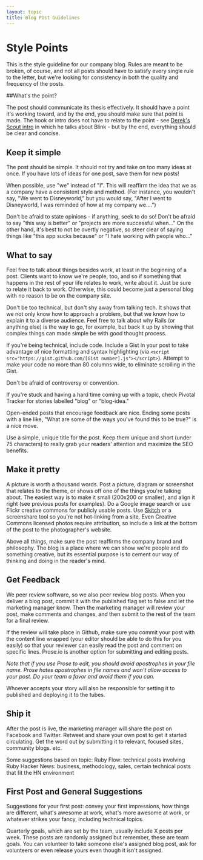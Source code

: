 ```yaml
---
layout: topic
title: Blog Post Guidelines
---
```


Style Points
============

This is the style guideline for our company blog. Rules are meant to be broken,
of course, and not all posts should have to satisfy every single rule to the
letter, but we're looking for consistency in both the quality and frequency of the posts. 

##What's the point?

The post should communicate its thesis effectively. It should have a point it's working toward, and by the end, you should make sure that point is made. The hook or intro does not have to relate to the point - see [Derek's Scout
intro](http://highgroove.com/articles/2008/01/22/web-app-service-plan-subscriptions.html)
in which he talks about Blink - but by the end, everything should be clear and
concise.

## Keep it simple

The post should be simple. It should not try and take on too many ideas at once.
If you have lots of ideas for one post, save them for new posts!

When possible, use "we" instead of "I". This will reaffirm the idea that we as a
company have a consistent style and method. (For instance, you wouldn't say, "We
went to Disneyworld," but you would say, "After I went to Disneyworld, I was
reminded of how at my company we....")

Don't be afraid to state opinions - if anything, seek to do so! Don't be afraid to say "this way is better" or "projects are more successful when..." On the other hand, it's best to not be overtly negative, so steer clear of saying things like "this app sucks because" or "I hate working with people who..."

## What to say

Feel free to talk about things besides work, at least in the beginning of a
post. Clients want to know we're people, too, and so if something that happens
in the rest of your life relates to work, write about it. Just be sure to relate
it back to work. Otherwise, this could become just a personal blog with no reason to be on the company site.

Don't be too technical, but don't shy away from talking tech. It shows that we not only know how to approach a problem, but that we know how to explain it to a diverse audience. Feel free to talk about why Rails (or anything else) is the way to go, for example, but back it up by showing that complex things can made simple be with good thought process.

If you're being technical, include code. Include a Gist in your post to take
advantage of nice formatting and syntax highlighting (via `<script
src="https://gist.github.com/[Gist number].js"></script>`). Attempt to make your
code no more than 80 columns wide, to eliminate scrolling in the Gist.

Don't be afraid of controversy or convention.

If you're stuck and having a hard time coming up with a topic, check  Pivotal Tracker for stories labelled "blog" or "blog-idea."

Open-ended posts that encourage feedback are nice. Ending some posts with a line like, "What are some of the ways you've found this to be true?" is a nice move.

Use a simple, unique title for the post. Keep them unique and short (under 75
characters) to really grab your readers' attention and maximize the SEO
benefits. 

## Make it pretty

A picture is worth a thousand words. Post a picture, diagram or
screenshot that relates to the theme, or shows off one of the things you're
talking about. The easiest way is to make it small (200x200 or smaller), and align
it right (see previous posts for examples). Do a Google image search or use
Flickr creative commons for publicly usable posts. Use
[Skitch](http://skitch.com/) or a screenshare tool so you're not hot-linking
from a site. Even Creative Commons licensed photos require attribution, so include a link
at the bottom of the post to the photographer's website.

Above all things, make sure the post reaffirms the company brand and
philosophy. The blog is a place where we can show we're people and do something
creative, but its essential purpose is to cement our way of thinking and doing
in the reader's mind.

## Get Feedback

We peer review software, so we also peer review blog posts. When you deliver a
blog post, commit it with the published flag set to false and let the marketing manager know. Then the marketing manager will review your post, make comments and changes, and then submit to the rest of the team for a final review. 

If the review will take place in Github, make sure you commit your post with the content line wrapped (your editor should be able to do this for you easily) so that your reviewer
can easily read the post and comment on specific lines. Prose.io is another option for submitting and editing posts. 

*Note that if you use Prose to edit, you should avoid apostrophes in your file name. Prose hates apostrophes in file names and won't allow access to your post. Do your team a favor and avoid them if you can.*

Whoever accepts your story will also be responsible for setting it to
published and deploying it to the tubes.

## Ship it

After the post is live, the marketing manager will share the post on Facebook and Twitter. Retweet and share your own post to get
it started circulating. Get the word out by submitting it to relevant, focused
sites, community blogs. etc.

Some suggestions based on topic:
Ruby Flow: technical posts involving Ruby
Hacker News: business, methodology, sales, certain technical posts that fit the
HN environment

## First Post and General Suggestions

Suggestions for your first post: convey your first impressions, how things are
different, what's awesome at work, what's more awesome at work, or whatever
strikes your fancy, including technical topics. 

Quarterly goals, which are set by the team, usually include X posts per week.
These posts are randomly assigned but remember, these are team goals. You can
volunteer to take someone else's assigned blog post, ask for volunteers or even
release yours even though it isn't assigned.
